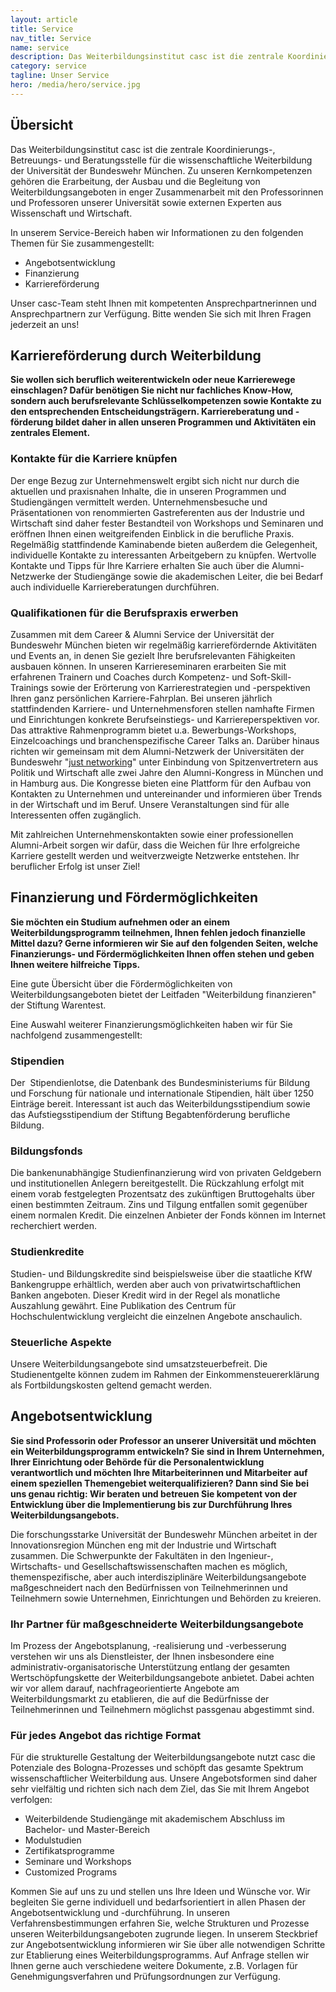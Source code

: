 ```yaml
---
layout: article
title: Service
nav_title: Service
name: service
description: Das Weiterbildungsinstitut casc ist die zentrale Koordinierungs-, Betreuungs- und Beratungsstelle für die wissenschaftliche Weiterbildung der Universität der Bundeswehr München. 
category: service
tagline: Unser Service
hero: /media/hero/service.jpg
---
```


<a class="anchor" name="anchor1"/>


## Übersicht

Das Weiterbildungsinstitut casc ist die zentrale Koordinierungs-, Betreuungs- und Beratungsstelle für die wissenschaftliche Weiterbildung der Universität der Bundeswehr München. Zu unseren Kernkompetenzen gehören die Erarbeitung, der Ausbau und die Begleitung von Weiterbildungsangeboten in enger Zusammenarbeit mit den Professorinnen und Professoren unserer Universität sowie externen Experten aus Wissenschaft und Wirtschaft. 

In unserem Service-Bereich haben wir Informationen zu den folgenden Themen für Sie zusammengestellt:

* Angebotsentwicklung
* Finanzierung
* Karriereförderung

Unser casc-Team steht Ihnen mit kompetenten Ansprechpartnerinnen und Ansprechpartnern zur Verfügung. Bitte wenden Sie sich mit Ihren Fragen jederzeit an uns!

<a class="anchor" name="anchor2"/>

## Karriereförderung durch Weiterbildung

**Sie wollen sich beruflich weiterentwickeln oder neue Karrierewege einschlagen? Dafür benötigen Sie nicht nur fachliches Know-How, sondern auch berufsrelevante Schlüsselkompetenzen sowie Kontakte zu den entsprechenden Entscheidungsträgern. Karriereberatung und -förderung bildet daher in allen unseren Programmen und Aktivitäten ein zentrales Element.**

### Kontakte für die Karriere knüpfen

Der enge Bezug zur Unternehmenswelt ergibt sich nicht nur durch die aktuellen und praxisnahen Inhalte, die in unseren Programmen und Studiengängen vermittelt werden. Unternehmensbesuche und Präsentationen von renommierten Gastreferenten aus der Industrie und Wirtschaft sind daher fester Bestandteil von Workshops und Seminaren und eröffnen Ihnen einen weitgreifenden Einblick in die berufliche Praxis. Regelmäßig stattfindende Kaminabende bieten außerdem die  Gelegenheit, individuelle Kontakte zu interessanten Arbeitgebern zu knüpfen. Wertvolle Kontakte und Tipps für Ihre Karriere erhalten Sie auch über die Alumni-Netzwerke der Studiengänge sowie die akademischen Leiter, die bei Bedarf auch individuelle Karriereberatungen durchführen. 

### Qualifikationen für die Berufspraxis erwerben 

Zusammen mit dem Career & Alumni Service der Universität der Bundeswehr München bieten wir regelmäßig karrierefördernde Aktivitäten und Events an, in denen Sie gezielt Ihre berufsrelevanten Fähigkeiten ausbauen können. In unseren Karriereseminaren erarbeiten Sie mit erfahrenen Trainern und Coaches durch  Kompetenz- und Soft-Skill-Trainings sowie der Erörterung von Karrierestrategien und -perspektiven Ihren ganz persönlichen Karriere-Fahrplan. Bei unseren jährlich stattfindenden Karriere- und Unternehmensforen stellen namhafte Firmen und Einrichtungen konkrete Berufseinstiegs- und Karriereperspektiven vor. Das attraktive Rahmenprogramm bietet u.a. Bewerbungs-Workshops, Einzelcoachings und branchenspezifische Career Talks an. Darüber hinaus richten wir gemeinsam mit dem Alumni-Netzwerk der Universitäten der Bundeswehr "<a href="http://www.alumniunibw.de/">just networking</a>" unter Einbindung von Spitzenvertretern aus Politik und Wirtschaft alle zwei Jahre den Alumni-Kongress in München und in Hamburg aus. Die Kongresse bieten eine Plattform für den Aufbau von Kontakten zu Unternehmen und untereinander und informieren über Trends in der Wirtschaft und im Beruf. Unsere Veranstaltungen sind für alle Interessenten offen zugänglich. 

Mit zahlreichen Unternehmenskontakten sowie einer professionellen Alumni-Arbeit sorgen wir dafür, dass die Weichen für Ihre erfolgreiche Karriere gestellt werden und weitverzweigte Netzwerke entstehen. Ihr beruflicher Erfolg ist unser Ziel!

<a class="anchor" name="anchor3"/>

## Finanzierung und Fördermöglichkeiten

**Sie möchten ein Studium aufnehmen oder an einem Weiterbildungsprogramm teilnehmen, Ihnen fehlen jedoch finanzielle Mittel dazu? Gerne informieren wir Sie auf den folgenden Seiten, welche Finanzierungs- und Fördermöglichkeiten Ihnen offen stehen und geben Ihnen weitere hilfreiche Tipps.**

Eine gute Übersicht über die Fördermöglichkeiten von Weiterbildungsangeboten bietet der Leitfaden "Weiterbildung finanzieren" der Stiftung Warentest. 

Eine Auswahl weiterer Finanzierungsmöglichkeiten haben wir für Sie nachfolgend zusammengestellt:

### Stipendien

Der  Stipendienlotse, die Datenbank des Bundesministeriums für Bildung und Forschung für nationale und internationale Stipendien, hält über 1250 Einträge bereit. Interessant ist auch das Weiterbildungsstipendium sowie das Aufstiegsstipendium der Stiftung Begabtenförderung berufliche Bildung.

### Bildungsfonds

Die bankenunabhängige Studienfinanzierung wird von privaten Geldgebern und institutionellen Anlegern bereitgestellt. Die Rückzahlung erfolgt mit einem vorab festgelegten Prozentsatz des zukünftigen Bruttogehalts über einen bestimmten Zeitraum. Zins und Tilgung entfallen somit gegenüber einem normalen Kredit. Die einzelnen Anbieter der Fonds können im Internet recherchiert werden.

### Studienkredite

Studien- und Bildungskredite sind beispielsweise über die staatliche KfW Bankengruppe erhältlich, werden aber auch von privatwirtschaftlichen Banken angeboten. Dieser Kredit wird in der Regel als monatliche Auszahlung gewährt. Eine Publikation des Centrum für Hochschulentwicklung vergleicht die einzelnen Angebote anschaulich.

### Steuerliche Aspekte 

Unsere Weiterbildungsangebote sind umsatzsteuerbefreit. Die Studienentgelte können zudem im Rahmen der Einkommensteuererklärung als Fortbildungskosten geltend gemacht werden.

<a class="anchor" name="anchor4"/>

## Angebotsentwicklung

**Sie sind Professorin oder Professor an unserer Universität und möchten ein Weiterbildungsprogramm entwickeln? Sie sind in Ihrem Unternehmen, Ihrer Einrichtung oder Behörde für die Personalentwicklung verantwortlich und möchten Ihre Mitarbeiterinnen und Mitarbeiter auf einem speziellen Themengebiet weiterqualifizieren? Dann sind Sie bei uns genau richtig: Wir beraten und betreuen Sie kompetent von der Entwicklung über die Implementierung bis zur Durchführung Ihres Weiterbildungsangebots.**

Die forschungsstarke Universität der Bundeswehr München arbeitet in der Innovationsregion München eng mit der Industrie und Wirtschaft zusammen. Die Schwerpunkte der Fakultäten in den Ingenieur-, Wirtschafts- und Gesellschaftswissenschaften machen es möglich, themenspezifische, aber auch interdisziplinäre Weiterbildungsangebote maßgeschneidert nach den Bedürfnissen von Teilnehmerinnen und Teilnehmern sowie Unternehmen, Einrichtungen und Behörden zu kreieren. 

### Ihr Partner für maßgeschneiderte Weiterbildungsangebote

Im Prozess der Angebotsplanung, -realisierung und -verbesserung verstehen wir uns als Dienstleister, der Ihnen insbesondere eine administrativ-organisatorische Unterstützung entlang der gesamten Wertschöpfungskette der Weiterbildungsangebote anbietet. Dabei achten wir vor allem darauf, nachfrageorientierte Angebote am Weiterbildungsmarkt zu etablieren, die auf die Bedürfnisse der Teilnehmerinnen und Teilnehmern möglichst passgenau abgestimmt sind.

### Für jedes Angebot das richtige Format

Für die strukturelle Gestaltung der Weiterbildungsangebote nutzt casc die Potenziale des Bologna-Prozesses und schöpft das gesamte Spektrum wissenschaftlicher Weiterbildung aus. Unsere Angebotsformen sind daher sehr vielfältig und richten sich nach dem Ziel, das Sie mit Ihrem Angebot verfolgen:

* Weiterbildende Studiengänge mit akademischem Abschluss im Bachelor- und Master-Bereich
* Modulstudien
* Zertifikatsprogramme
* Seminare und Workshops 
* Customized Programs

Kommen Sie auf uns zu und stellen uns Ihre Ideen und Wünsche vor. Wir begleiten Sie gerne individuell und bedarfsorientiert in allen Phasen der Angebotsentwicklung und -durchführung. In unseren Verfahrensbestimmungen erfahren Sie, welche Strukturen und Prozesse unseren Weiterbildungsangeboten zugrunde liegen. In unserem Steckbrief zur Angebotsentwicklung informieren wir Sie über alle notwendigen Schritte zur Etablierung eines Weiterbildungsprogramms. Auf Anfrage stellen wir Ihnen gerne auch verschiedene weitere Dokumente, z.B. Vorlagen für Genehmigungsverfahren und Prüfungsordnungen zur Verfügung.
